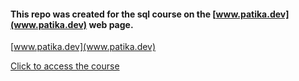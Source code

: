 #### This repo was created for the sql course on the [www.patika.dev](www.patika.dev) web page.
[www.patika.dev](www.patika.dev)

[Click to access the course](https://app.patika.dev/courses/sql)
